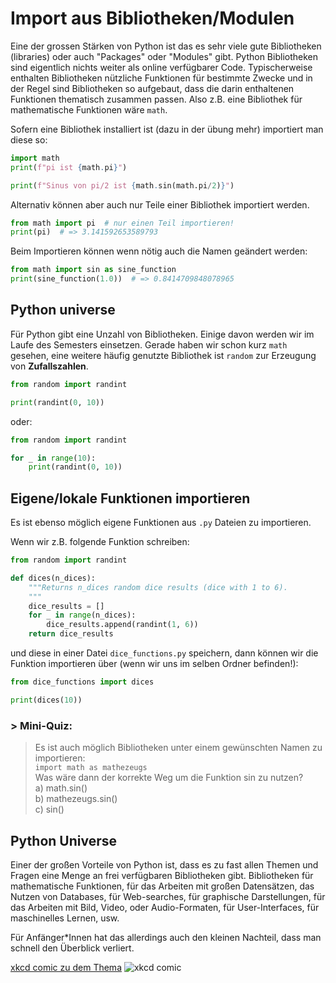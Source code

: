 # Import aus Bibliotheken/Modulen

Eine der grossen Stärken von Python ist das es sehr viele gute Bibliotheken (libraries) oder auch "Packages" oder "Modules" gibt. Python Bibliotheken sind eigentlich nichts weiter als online verfügbarer Code. Typischerweise enthalten Bibliotheken nützliche Funktionen für bestimmte Zwecke und in der Regel sind Bibliotheken so aufgebaut, dass die darin enthaltenen Funktionen thematisch zusammen passen. Also z.B. eine Bibliothek für mathematische Funktionen wäre `math`.

Sofern eine Bibliothek installiert ist (dazu in der übung mehr) importiert man diese so:

```python
import math
print(f"pi ist {math.pi}")

print(f"Sinus von pi/2 ist {math.sin(math.pi/2)}")
```

Alternativ können aber auch nur Teile einer Bibliothek importiert werden.
```python
from math import pi  # nur einen Teil importieren!
print(pi)  # => 3.141592653589793
```

Beim Importieren können wenn nötig auch die Namen geändert werden:
```python
from math import sin as sine_function
print(sine_function(1.0))  # => 0.8414709848078965
```

## Python universe
Für Python gibt eine Unzahl von Bibliotheken. Einige davon werden wir im Laufe des Semesters einsetzen. Gerade haben wir schon kurz `math` gesehen, eine weitere häufig genutzte Bibliothek ist `random` zur Erzeugung von **Zufallszahlen**.

```python
from random import randint

print(randint(0, 10))
```

oder:
```python
from random import randint

for _ in range(10):
    print(randint(0, 10))
```

## Eigene/lokale Funktionen importieren
Es ist ebenso möglich eigene Funktionen aus `.py` Dateien zu importieren.

Wenn wir z.B. folgende Funktion schreiben:
```python
from random import randint

def dices(n_dices):
    """Returns n_dices random dice results (dice with 1 to 6).
    """
    dice_results = []
    for _ in range(n_dices):
        dice_results.append(randint(1, 6))
    return dice_results
```
und diese in einer Datei `dice_functions.py` speichern, dann können wir die Funktion importieren über (wenn wir uns im selben Ordner befinden!):

<!-- pytest-codeblocks:skip -->
```python
from dice_functions import dices

print(dices(10))
```


### > Mini-Quiz:
> Es ist auch möglich Bibliotheken unter einem gewünschten Namen zu importieren:  
`import math as mathezeugs`  
> Was wäre dann der korrekte Weg um die Funktion sin zu nutzen?  
> a) math.sin()  
> b) mathezeugs.sin()  
> c) sin()


## Python Universe
Einer der großen Vorteile von Python ist, dass es zu fast allen Themen und Fragen eine Menge an frei verfügbaren Bibliotheken gibt. Bibliotheken für mathematische Funktionen, für das Arbeiten mit großen Datensätzen, das Nutzen von Databases, für Web-searches, für graphische Darstellungen, für das Arbeiten mit Bild, Video, oder Audio-Formaten, für User-Interfaces, für maschinelles Lernen, usw.

Für Anfänger*Innen hat das allerdings auch den kleinen Nachteil, dass man schnell den Überblick verliert.

[xkcd comic zu dem Thema](https://xkcd.com/1987)
![xkcd comic](https://imgs.xkcd.com/comics/python_environment_2x.png)

